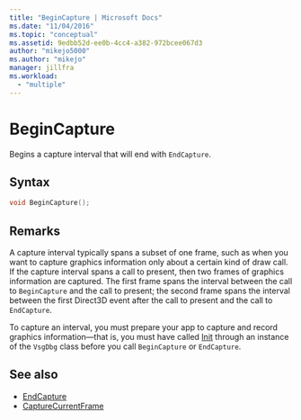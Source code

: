 ```yaml
---
title: "BeginCapture | Microsoft Docs"
ms.date: "11/04/2016"
ms.topic: "conceptual"
ms.assetid: 9edbb52d-ee0b-4cc4-a382-972bcee067d3
author: "mikejo5000"
ms.author: "mikejo"
manager: jillfra
ms.workload:
  - "multiple"
---
```

# BeginCapture
Begins a capture interval that will end with `EndCapture`.

## Syntax

```C++
void BeginCapture();
```

## Remarks
 A capture interval typically spans a subset of one frame, such as when you want to capture graphics information only about a certain kind of draw call. If the capture interval spans a call to present, then two frames of graphics information are captured. The first frame spans the interval between the call to `BeginCapture` and the call to present; the second frame spans the interval between the first Direct3D event after the call to present and the call to `EndCapture`.

 To capture an interval, you must prepare your app to capture and record graphics information—that is, you must have called [Init](init.md) through an instance of the `VsgDbg` class before you call `BeginCapture` or `EndCapture`.

## See also
- [EndCapture](endcapture.md)
- [CaptureCurrentFrame](capturecurrentframe.md)